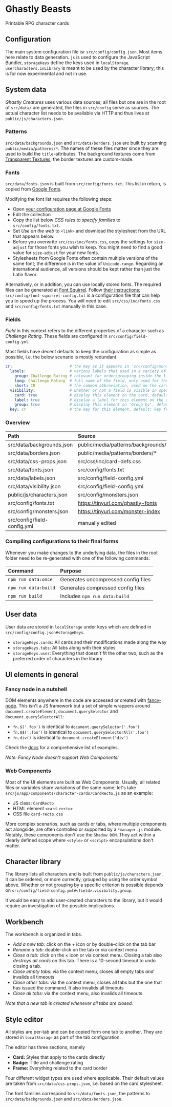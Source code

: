 # Ghastly Beasts
Printable RPG character cards

## Configuration
The main system configuration file isr `src/config/config.json`. Most items here relate to data generation. `js` is used to configure the JavaScript Bundler, `storageKeys` define the keys used in `localStorage`. `userCharacters.inLibrary` is meant to be used by the character library; this is for now experimental and not in use.

## System data
_Ghastly Creatures_ uses various data sources; all files but one are in the root of `src/data/` are generated, the files in `src/config` serve as sources. The actual character list needs to be available via HTTP and thus lives at `public/js/characters.json`.

### Patterns
`src/data/backgrounds.json` and `src/data/borders.json` are built by scanning `public/media/patterns/*`. The names of these files matter since they are used to build the `title`-attributes. The background textures come from [Transparent Textures](https://www.transparenttextures.com/), the border textures are custom-made.

### Fonts
`src/data/fonts.json` is built from `src/config/fonts.txt`. This list in return, is copied from [Google Fonts](https://tinyurl.com/ghastly-fonts).  

Modifying the font list requires the following steps:
- Open [your configuration page at Google Fonts](https://tinyurl.com/ghastly-fonts)
- Edit the collection
- Copy the list below _CSS rules to specify families_ to `src/config/fonts.txt`.
- Set _Use on the web_ to `<link>` and download the stylesheet from the URL that appears below.
- Before you overwrite `src/css/inc/fonts.css`, copy the settings for `size-adjust` for those fonts you wish to keep. You might need to find a good value for `size-adjust` for your new fonts. 
- Stylesheets from Google Fonts often contain multiple versions of the same font; the difference is in the value of `Unicode-range`. Regarding an international audience, all versions should be kept rather than just the Latin flavor.

Alternatively, or in addition, you can use locally stored fonts. The required files can be generated at [Font Squirrel](https://www.fontsquirrel.com). Follow [their instructions](https://www.fontsquirrel.com/blog/2010/12/how-to-use-the-generator); `src/config/font-squirrel-config.txt` is a configuration file that can help you to speed up the process. You will need to edit `src/css/inc/fonts.css` and `src/config/fonts.txt` manually in this case.

### Fields
_Field_ in this context refers to the different properties of a character such as _Challenge Rating_. These fields are configured in `src/config/field-config.yml`. 

Most fields have decent defaults to keep the configuration as simple as possible, i.e. the below scenario is mostly redundant.

```yaml     
cr:                         # the key as it appears in 'src/config/monsters.json'          
  labels:                   # various labels that used in a variety of places
    group: Challenge Rating # relevant for order/grouping inside the library, default: labels.long
    long: Challenge Rating  # full name of the field, only used for the label.group field, default: key from 'src/config/monsters.json' 
    short: CR               # the common abbreviation, used on the card
  visibility:               # whether or not a field is visible in specific areas
    card: true              # display this element on the card, default: true
    label: true             # display a label for this element on the card, default: true
    group: true             # display this element on 'Group by', default: false
  key: cr                   # the key for this element, default: key from 'src/config/monsters.json', e.g. 'cr'
```

### Overview

| Path                          | Source                              | Editable |
|:------------------------------|:------------------------------------|:--------:|
| src/data/backgrounds.json     | public/media/patterns/backgrounds/* | ✗        | 
| src/data/borders.json         | public/media/patterns/borders/*     | ✗        | 
| src/data/css-props.json       | src/css/inc/card-defs.css           | ✗        | 
| src/data/fonts.json           | src/config/fonts.txt                | ✗        | 
| src/data/labels.json          | src/config/field-config.yml         | ✗        | 
| src/data/visibility.json      | src/config/field-config.yml         | ✗        |
| public/js/characters.json     | src/config/monsters.json            | ✗        |
| src/config/fonts.txt          | https://tinyurl.com/ghastly-fonts   | ✓        | 
| src/config/monsters.json      | https://tinyurl.com/monster-index   | ✓        | 
| src/config/field-config.yml   | manually edited                     | ✓        |

### Compiling configurations to their final forms
Whenever you make changes to the underlying data, the files in the root folder need to be re-generated with one of the following commands:

| Command              | Purpose                             |
|:---------------------|:------------------------------------|
| `npm run data:once`  | Generates uncompressed config files |
| `npm run data:build` | Generates compressed config files   |
| `npm run build`      | Includes `npm run data:build`       |

## User data
User data are stored in `localStorage` under keys which are defined in `src/config/config.json#storageKeys`.

- `storageKeys.cards`: All cards and their modifications made along the way
- `storageKeys.tabs`:  All tabs along with their styles
- `storageKeys.user`:  Everything that doesn't fit the other two, such as the preferred order of characters in the library

## UI elements in general

### Fancy node in a nutshell
DOM elements anywhere in the code are accessed or created with [fancy-node](https://www.npmjs.com/package/fancy-node). This isn't a JS framework but a set of simple wrappers around `document.createElement`, `document.querySelector` and `document.querySelectorAll`:

- `fn.$('.foo')` is identical to `document.querySelector('.foo')`
- `fn.$$('.foo')` is identical to `document.querySelectorAll('.foo')`
- `fn.div()` is identical to `document.createElement('div')`

Check the [docs](https://www.npmjs.com/package/fancy-node) for a comprehensive list of examples.

_Note: Fancy Node doesn't support Web Components!_

### Web Components
Most of the UI elements are built as Web Components. Usually, all related files or variables share variations of the same name; let's take `src/js/app/components/character-cards/CardRecto.js` as an example:
- JS class:    `CardRecto`
- HTML element `<card-recto>`
- CSS file     `card-recto.css`

More complex scenarios, such as cards or tabs, where multiple components act alongside, are often controlled or supported by a `*manager.js` module. Notably, these components don't use the `Shadow DOM`. They act within a clearly defined scope where `<style>` or `<script>` encapsulations don't matter. 

## Character library
The library lists all characters and is built from `public/js/characters.json`. It can be ordered, or more correctly, grouped by using the order symbol above. Whether or not grouping by a specific criterion is possible depends on `src/config/field-config.yml#<field>.visibility.group`.

It would be easy to add user-created characters to the library, but it would require an investigation of the possible implications.

## Workbench

The workbench is organized in tabs. 

- _Add a new tab:_ click on the + icon or by double-click on the tab bar
- _Rename a tab:_ double-click on the tab or via context menu
- _Close a tab:_ click on the × icon or via context menu. Closing a tab also _destroys all cards_ on this tab. There is a 10-second timeout to undo closing a tab.
- _Close empty tabs:_ via the context menu, closes all empty tabs _and_ invalids all timeouts
- _Close other tabs:_ via the context menu, closes all tabs but the one that has issued the command. It also invalids all timeouts
- _Close all tabs:_ via the context menu, also invalids all timeouts

_Note that a new tab is created whenever all tabs are closed._

## Style editor
All styles are per-tab and can be copied form one tab to another. They are stored in `localStorage` as part of the tab configuration.

The editor has three sections, namely
- **Card:** Styles that apply to the cards directly
- **Badge:** Title and challenge rating
- **Frame:** Everything related to the card border

Four different widget types are used where applicable. Their default values are taken from `src/data/css-props.json`, i.e. based on the card stylesheet. 

The font families correspond to `src/data/fonts.json`, the patterns to `src/data/backgrounds.json` and `src/data/borders.json`.
